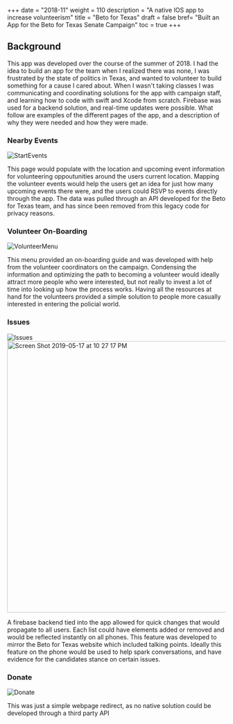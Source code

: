 +++
date = "2018-11"
weight = 110
description = "A native IOS app to increase volunteerism"
title = "Beto for Texas"
draft = false
bref= "Built an App for the Beto for Texas Senate Campaign"
toc = true
+++

## Background
This app was developed over the course of the summer of 2018. I had the idea to build an app for the team when I realized there was none, I was frustrated by the state of politics in Texas, and wanted to volunteer to build something for a cause I cared about. When I wasn't taking classes I was communicating and coordinating solutions for the app with campaign staff, and learning how to code with swift and Xcode from scratch. Firebase was used for a backend solution, and real-time updates were possible. What follow are examples of the different pages of the app, and a description of why they were needed and how they were made.

### Nearby Events
![StartEvents](https://user-images.githubusercontent.com/8885471/57964753-71023e00-78ef-11e9-9bf2-6d7711f4ffbf.gif)

This page would populate with the location and upcoming event information for volunteering oppoutunities around the users current location. Mapping the volunteer events would help the users get an idea for just how many upcoming events there were, and the users could RSVP to events directly through the app. The data was pulled through an API developed for the Beto for Texas team, and has since been removed from this legacy code for privacy reasons. 

### Volunteer On-Boarding
![VolunteerMenu](https://user-images.githubusercontent.com/8885471/57964754-71023e00-78ef-11e9-8cc2-66a7fb214977.gif)

This menu provided an on-boarding guide and was developed with help from the volunteer coordinators on the campaign. Condensing the information and optimizing the path to becoming a volunteer would ideally attract more people who were interested, but not really to invest a lot of time into looking up how the process works. Having all the resources at hand for the volunteers provided a simple solution to people more casually interested in entering the policial world.

### Issues
![Issues](https://user-images.githubusercontent.com/8885471/57964752-71023e00-78ef-11e9-9c4e-9e15b2b3f40f.gif)
<img width="625" alt="Screen Shot 2019-05-17 at 10 27 17 PM" src="https://user-images.githubusercontent.com/8885471/57965012-f3403180-78f2-11e9-9167-dc40c4c3becb.png">

A firebase backend tied into the app allowed for quick changes that would propagate to all users. Each list could have elements added or removed and would be reflected instantly on all phones. This feature was developed to mirror the Beto for Texas website which included talking points. Ideally this feature on the phone would be used to help spark conversations, and have evidence for the candidates stance on certain issues. 

### Donate
![Donate](https://user-images.githubusercontent.com/8885471/57964751-71023e00-78ef-11e9-9cca-cbc23253de14.gif)

This was just a simple webpage redirect, as no native solution could be developed through a third party API
